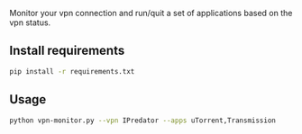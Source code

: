 Monitor your vpn connection and run/quit a set of applications based on the vpn status.

Install requirements
--------------------

```bash
pip install -r requirements.txt
```

Usage
-----

```bash
python vpn-monitor.py --vpn IPredator --apps uTorrent,Transmission
```
